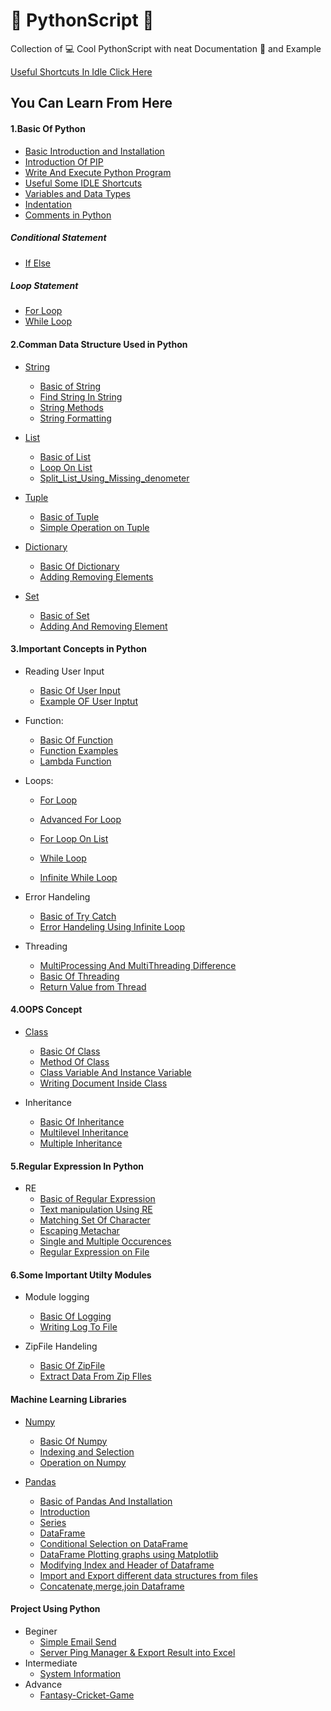 # :snake: PythonScript :page_with_curl:
Collection of :computer: Cool PythonScript with neat Documentation :page_facing_up: and Example

[Useful Shortcuts In Idle Click Here](https://github.com/chavarera/PythonScript/blob/master/IDLETricks/1.shortcuts.txt)
## You Can Learn From Here
#### 1.Basic Of Python

- [Basic Introduction and Installation](https://github.com/chavarera/PythonScript/blob/master/Basic/Introduction.md)
- [Introduction Of PIP](https://github.com/chavarera/PythonScript/blob/master/Basic/PIPIntroduction.md)
- [Write And Execute Python Program](https://github.com/chavarera/PythonScript/blob/master/Basic/FirstProgram.md)
- [Useful Some IDLE Shortcuts](https://github.com/chavarera/PythonScript/blob/master/Basic/IdleShortcuts.md)
- [Variables and Data Types](https://github.com/chavarera/PythonScript/blob/master/Basic/VariableAndDataTypes.md)
- [Indentation](https://github.com/chavarera/PythonScript/blob/master/Basic/indentation.md)
- [Comments in Python](https://github.com/chavarera/PythonScript/blob/master/Basic/commentsinpython.py)

##### Conditional Statement
  - [If Else](https://github.com/chavarera/PythonScript/blob/master/Basic/ConditionalStatementIfelse.md)
##### Loop Statement
  - [For Loop](https://github.com/chavarera/PythonScript/blob/master/Basic/ForLoop.md)
  - [While Loop](https://github.com/chavarera/PythonScript/blob/master/Basic/WhileLoop.md)

#### 2.Comman Data Structure Used in Python
- [String](https://github.com/chavarera/PythonScript/tree/master/Data_Structure_In_Python/String)
  - [Basic of String](https://github.com/chavarera/PythonScript/tree/master/Data_Structure_In_Python/String/1.BasicOfStrings.py)
  - [Find String In String](https://github.com/chavarera/PythonScript/tree/master/Data_Structure_In_Python/String/3.FindOperatorInString.py)
  - [String Methods](https://github.com/chavarera/PythonScript/tree/master/Data_Structure_In_Python/String/2.StringMethods.py)
  - [String Formatting](https://github.com/chavarera/PythonScript/tree/master/Data_Structure_In_Python/String/4.StringFromatting.py)
 
- [List]( https://github.com/chavarera/PythonScript/tree/master/Data_Structure_In_Python/List)
  - [Basic of List](https://github.com/chavarera/PythonScript/tree/master/Data_Structure_In_Python/List/1.BasicOfList.py)
  - [Loop On List](https://github.com/chavarera/PythonScript/tree/master/Data_Structure_In_Python/List/2.LoopOnList.py)
  - [Split_List_Using_Missing_denometer](https://github.com/chavarera/PythonScript/tree/master/Data_Structure_In_Python/List/3.Split_List_Using_Missing_denometer.py)
  
- [Tuple](https://github.com/chavarera/PythonScript/tree/master/Data_Structure_In_Python/Tuple) 
  - [Basic of Tuple](https://github.com/chavarera/PythonScript/blob/master/Data_Structure_In_Python/Tuple/1.Basic_of_tuple.py)
  - [Simple Operation on Tuple](https://github.com/chavarera/PythonScript/blob/master/Data_Structure_In_Python/Tuple/2.OperationOnTuple.py)
  
- [Dictionary](https://github.com/chavarera/PythonScript/tree/master/Data_Structure_In_Python/Dictionary)
  - [Basic Of Dictionary](https://github.com/chavarera/PythonScript/blob/master/Data_Structure_In_Python/Dictionary/1.BasicOfDictionary.py)
  - [Adding Removing Elements](https://github.com/chavarera/PythonScript/blob/master/Data_Structure_In_Python/Dictionary/2.AddingRemovingElement.py)
- [Set](https://github.com/chavarera/PythonScript/tree/master/Data_Structure_In_Python/Set)
  - [Basic of Set](https://github.com/chavarera/PythonScript/blob/master/Data_Structure_In_Python/Set/1.BasicOfSet.py)
  - [Adding And Removing Element](https://github.com/chavarera/PythonScript/blob/master/Data_Structure_In_Python/Set/2.AddingAndRemovingElement.py)
  
#### 3.Important Concepts in Python
- Reading User Input
  - [Basic Of User Input](https://github.com/chavarera/PythonScript/blob/master/UserInput/1.UserInput.py)
  - [Example OF User Inptut](https://github.com/chavarera/PythonScript/blob/master/UserInput/2.UserInputExamples.py)
  
- Function:
  - [Basic Of Function ](https://github.com/chavarera/PythonScript/blob/master/Function/1.BasicOfFunction.py)
  - [Function Examples](https://github.com/chavarera/PythonScript/blob/master/Function/2.ExampleOfFunction.py)
  - [Lambda Function](https://github.com/chavarera/PythonScript/blob/master/Function/3.LambdaFunction.py)
  
- Loops:
  - [For Loop](https://github.com/chavarera/PythonScript/blob/master/Loops/1.ForLoop.py)
  - [Advanced For Loop](https://github.com/chavarera/PythonScript/blob/master/Loops/2.AdavancedForLoop.py)
  - [For Loop On List](https://github.com/chavarera/PythonScript/blob/master/Loops/3.ForLoopOnList.py)
  
  - [While Loop](https://github.com/chavarera/PythonScript/blob/master/Loops/4.WhileLoop.py)
  - [Infinite While Loop](https://github.com/chavarera/PythonScript/blob/master/Loops/5.InfinteWhileLoop.py)
  
- Error Handeling
  - [Basic of Try Catch](https://github.com/chavarera/PythonScript/blob/master/ErrorHandling/1.BasicOFErrorHandling.py)
  - [Error Handeling Using Infinite Loop](https://github.com/chavarera/PythonScript/blob/master/ErrorHandling/2.ErrorHandlingusingInfinteloop.py)
  
- Threading
  - [MultiProcessing And MultiThreading Difference](https://github.com/chavarera/PythonScript/blob/master/Threading/0.MultiprocessingAndMultithreadingDifference.py)
  - [Basic Of Threading](https://github.com/chavarera/PythonScript/blob/master/Threading/1.BasicOfThreading.py)
  - [Return Value from Thread](https://github.com/chavarera/PythonScript/blob/master/Threading/2.GetReturnValueFromThread.py)

#### 4.OOPS Concept
  - [Class](https://github.com/chavarera/PythonScript/tree/master/Class)
    - [Basic Of Class](https://github.com/chavarera/PythonScript/blob/master/Class/1.BasicOfClass.py)
    - [Method Of Class](https://github.com/chavarera/PythonScript/blob/master/Class/2.MethodsInClass.py)
    - [Class Variable And Instance Variable](https://github.com/chavarera/PythonScript/blob/master/Class/3.DifferenceBetweenClassVariableAndInstanceVariable.py)
    - [Writing Document Inside Class](https://github.com/chavarera/PythonScript/blob/master/Class/4.CreateAndFetchDocuments.py)
    
  - Inheritance 
    - [Basic Of Inheritance](https://github.com/chavarera/PythonScript/blob/master/Class/5.InheritanceInPythonClass.py)
    - [Multilevel Inheritance](https://github.com/chavarera/PythonScript/blob/master/Class/6.MultilevelInheritance.py)
    - [Multiple Inheritance](https://github.com/chavarera/PythonScript/blob/master/Class/7.Multipleinheritance.py)
    


#### 5.Regular Expression In Python
  - RE
    - [Basic of Regular Expression](https://github.com/chavarera/PythonScript/blob/master/Regex/1.BasicOfRegularExpression.py)
    - [Text manipulation Using RE](https://github.com/chavarera/PythonScript/blob/master/Regex/2.SomeTextManipulation.py)
    - [Matching Set Of Character](https://github.com/chavarera/PythonScript/blob/master/Regex/3.MatchingSetOfCharacter.py)
    - [Escaping Metachar](https://github.com/chavarera/PythonScript/blob/master/Regex/4.EscapingMetacharcters.py)
    - [Single and Multiple Occurences](https://github.com/chavarera/PythonScript/blob/master/Regex/5.FindSingleAndMultipleOccurence.py)
    - [Regular Expression on File](https://github.com/chavarera/PythonScript/blob/master/Regex/5.FindSingleAndMultipleOccurence.py)
    
#### 6.Some Important Utilty Modules
  - Module logging
    - [Basic Of Logging](https://github.com/chavarera/PythonScript/blob/master/Logging/1.BasicOfLogging.py)
    - [Writing Log To File](https://github.com/chavarera/PythonScript/blob/master/Logging/2.WriteLogToFile.py)
    
 - ZipFile Handeling
    - [Basic Of ZipFile](https://github.com/chavarera/PythonScript/blob/master/ZipFileHandleing/1.Basicofzipfile.py)
    - [Extract Data From Zip FIles](https://github.com/chavarera/PythonScript/blob/master/ZipFileHandleing/2.ExtractDataFromZipFile.py)



#### Machine Learning Libraries
  - [Numpy](https://github.com/chavarera/PythonScript/tree/master/MachineLearning/Numpy)
    - [Basic Of Numpy](https://github.com/chavarera/PythonScript/blob/master/MachineLearning/Numpy/1.BasicOfNumpy.py)
    - [Indexing and Selection](https://github.com/chavarera/PythonScript/blob/master/MachineLearning/Numpy/2.Indexing_Selection_in_Numpy.py)
    - [Operation on Numpy](https://github.com/chavarera/PythonScript/blob/master/MachineLearning/Numpy/3.Operation_on_numpy_array.py)
    
 - [Pandas](https://github.com/chavarera/PythonScript/tree/master/MachineLearning/Pandas)
   - [Basic of Pandas And Installation](https://github.com/chavarera/PythonScript/blob/master/MachineLearning/Pandas/1.BasicofPandas.py)
   - [Introduction](https://github.com/chavarera/PythonScript/blob/master/MachineLearning/Pandas/1.IntroductionOfPandas.py)
   - [Series](https://github.com/chavarera/PythonScript/blob/master/MachineLearning/Pandas/2.SeriesInPandas.py)
   - [DataFrame](https://github.com/chavarera/PythonScript/blob/master/MachineLearning/Pandas/3.DataFramesInPandas.py)
   - [Conditional Selection on DataFrame](https://github.com/chavarera/PythonScript/blob/master/MachineLearning/Pandas/4.ConditionalSelectionPandas.py)
   - [DataFrame Plotting graphs using Matplotlib](https://github.com/chavarera/PythonScript/blob/master/MachineLearning/Pandas/5.SingleDataFramePlotUSingMatplotlib.py)
   - [Modifying Index and Header of Dataframe](https://github.com/chavarera/PythonScript/blob/master/MachineLearning/Pandas/6.ChangingIndexAndHeaders.py)
   - [Import and Export different data structures from files](https://github.com/chavarera/PythonScript/blob/master/MachineLearning/Pandas/7.ImportAndExportFiles.py)
   - [Concatenate,merge,join Dataframe](https://github.com/chavarera/PythonScript/blob/master/MachineLearning/Pandas/8.Concatenate%2CMerge%2CJoin.py)

#### Project Using Python
  - Beginer
    - [Simple Email Send](https://github.com/chavarera/PythonScript/tree/master/UsefulStuffs/Email)
    - [Server Ping Manager & Export Result into Excel](https://github.com/chavarera/ServerPingManager)
  - Intermediate
    - [System Information](https://github.com/chavarera/PythonScript/tree/master/UsefulStuffs/SystemInformer)
  - Advance
    - [Fantasy-Cricket-Game](https://github.com/chavarera/Fantasy-Cricket-Game)
  
